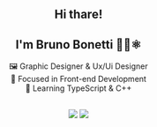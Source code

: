 
<div align="center">  

## Hi thare!
## I'm Bruno Bonetti 👨‍💻⚛️

 🖼️ Graphic Designer & Ux/Ui Designer <br>
 🔭 Focused in Front-end Development<br>
 🌱 Learning  TypeScript & C++ <br>
##

<div style="display: inline_block">
  <a href="https://github.com/bonettibruno24">

  ##
  
<div style="display: inline_block"> 
  <a href = "mailto:bonettibruno.silva@gmail.com"><img src="https://img.shields.io/badge/-Gmail-%23333?style=for-the-badge&logo=gmail&logoColor=white" target="_blank"></a>
  <a href="www.linkedin.com/in/bonettibruno" target="_blank"><img src="https://img.shields.io/badge/-LinkedIn-%230077B5?style=for-the-badge&logo=linkedin&logoColor=white" target="_blank"></a> 



